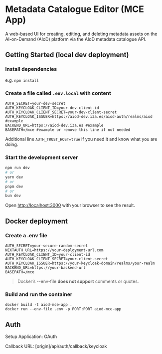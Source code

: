 # Metadata Catalogue Editor (MCE App)

A web-based UI for creating, editing, and deleting metadata assets on the AI-on-Demand (AIoD) platform via the AIoD metadata catalogue API.

## Getting Started (local dev deployment)

### Install dependencies

e.g. `npm install`

### Create a file called `.env.local` with content

```
AUTH_SECRET=your-dev-secret
AUTH_KEYCLOAK_CLIENT_ID=your-dev-client-id
AUTH_KEYCLOAK_CLIENT_SECRET=your-dev-client-secret
AUTH_KEYCLOAK_ISSUER=https://aiod-dev.i3a.es/aiod-auth/realms/aiod #example
BACKEND_URL=https://aiod-dev.i3a.es #example
BASEPATH=/mce #example or remove this line if not needed
```

Additional line `AUTH_TRUST_HOST=true` if you need it and know what you are doing.

### Start the development server

```bash
npm run dev
# or
yarn dev
# or
pnpm dev
# or
bun dev
```

Open [http://localhost:3000](http://localhost:3000) with your browser to see the result.

## Docker deployment

### Create a .env file

```
AUTH_SECRET=your-secure-random-secret
NEXTAUTH_URL=https://your-deployment-url.com
AUTH_KEYCLOAK_CLIENT_ID=your-client-id
AUTH_KEYCLOAK_CLIENT_SECRET=your-client-secret
AUTH_KEYCLOAK_ISSUER=https://your-keycloak-domain/realms/your-realm
BACKEND_URL=https://your-backend-url
BASEPATH=/mce
```

> Docker’s --env-file **does not support** comments or quotes.

### Build and run the container

```
docker build -t aiod-mce-app .
docker run --env-file .env -p PORT:PORT aiod-mce-app
```

## Auth

Setup Application: OAuth

Callback URL: [origin]/api/auth/callback/keycloak

